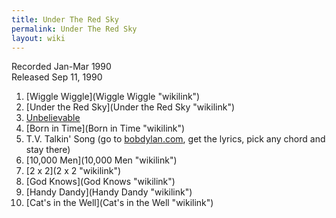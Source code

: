 ```yaml
---
title: Under The Red Sky
permalink: Under The Red Sky
layout: wiki
---
```


Recorded Jan-Mar 1990  
Released Sep 11, 1990

1.  [Wiggle Wiggle](Wiggle Wiggle "wikilink")
2.  [Under the Red Sky](Under the Red Sky "wikilink")
3.  [Unbelievable](Unbelievable "wikilink")
4.  [Born in Time](Born in Time "wikilink")
5.  T.V. Talkin' Song (go to [bobdylan.com](http://www.bobdylan.com),
    get the lyrics, pick any chord and stay there)
6.  [10,000 Men](10,000 Men "wikilink")
7.  [2 x 2](2 x 2 "wikilink")
8.  [God Knows](God Knows "wikilink")
9.  [Handy Dandy](Handy Dandy "wikilink")
10. [Cat's in the Well](Cat's in the Well "wikilink")

